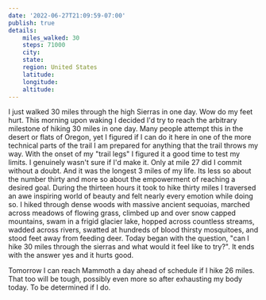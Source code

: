 ```yaml
---
date: '2022-06-27T21:09:59-07:00'
publish: true
details:
    miles_walked: 30
    steps: 71000
    city:
    state:
    region: United States
    latitude:
    longitude:
    altitude:
---
```

I just walked 30 miles through the high Sierras in one day. Wow do my feet hurt. This morning upon waking I decided I'd try to reach the arbitrary milestone of hiking 30 miles in one day. Many people attempt this in the desert or flats of Oregon, yet I figured if I can do it here in one of the more technical parts of the trail I am prepared for anything that the trail throws my way. With the onset of my "trail legs" I figured it a good time to test my limits. I genuinely wasn't sure if I'd make it. Only at mile 27 did I commit without a doubt. And it was the longest 3 miles of my life. Its less so about the number thirty and more so about the empowerment of reaching a desired goal. During the thirteen hours it took to hike thirty miles I traversed an awe inspiring world of beauty and felt nearly every emotion while doing so. I hiked through dense woods with massive ancient sequoias, marched across meadows of flowing grass, climbed up and over snow capped mountains, swam in a frigid glacier lake, hopped across countless streams, wadded across rivers, swatted at hundreds of blood thirsty mosquitoes, and stood feet away from feeding deer. Today began with the question, "can I hike 30 miles through the sierras and what would it feel like to try?". It ends with the answer yes and it hurts good. 

Tomorrow I can reach Mammoth a day ahead of schedule if I hike 26 miles. That too will be tough, possibly even more so after exhausting my body today. To be determined if I do.